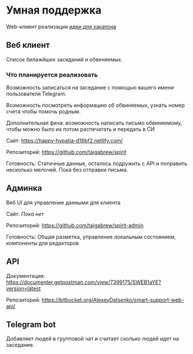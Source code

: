 # Умная поддержка

Web-клиент реализации [идеи для хакатона](https://github.com/developers-against-repressions/devs-against-the-machine/issues/43)

## Веб клиент
Список билажйших заседаний и обвиняемых.

### Что планируется реализовать
Возможность записаться на заседание с помощью вашего имени пользователя Telegram.

Возможность посмотреть информацию об обвиняемых, узнать номер счета чтобы помочь родным.

Дополнительная фича: возможность написать письмо обвиняемому, чтобы можно было их потом распечатать и передать в СИ

Сайт: https://happy-hypatia-d16bf2.netlify.com/

Репозиторий: https://github.com/taigabrew/spirit

Готовность: Статичные данные, осталось подружить с API и поправить несколько мелочей. Пока без отправки письма.

## Админка
Веб UI для управление данными для клиента

Сайт: _Пока нет_

Репозиторий: https://github.com/taigabrew/spirit-admin

Готовность: Общая разметка, управление локальным состоянием, компоненты для редакторов

## API
Документация: https://documenter.getpostman.com/view/7399175/SWEB1aYE?version=latest

Репозиторий: https://bitbucket.org/AlexeyDatsenko/smart-support-web-api/

## Telegram bot
Добавляет людей в групповой чат и считает сколько людей идет на заседание.

